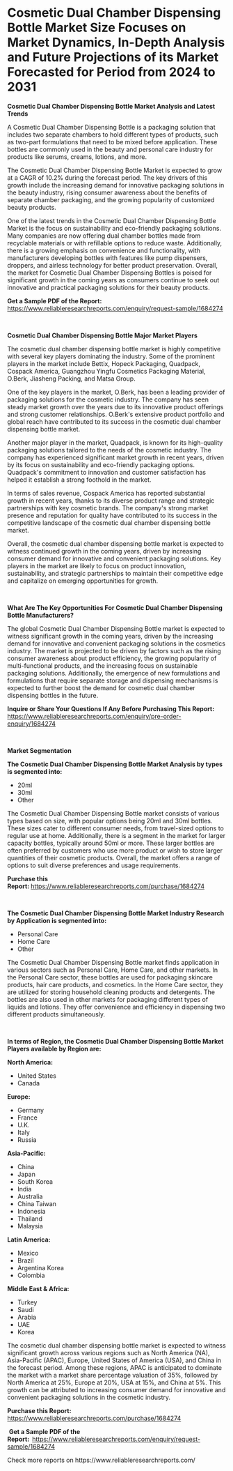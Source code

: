 <p><h1>Cosmetic Dual Chamber Dispensing Bottle Market Size Focuses on Market Dynamics, In-Depth Analysis and Future Projections of its Market Forecasted for Period from 2024 to 2031</h1></p><p><strong>Cosmetic Dual Chamber Dispensing Bottle Market Analysis and Latest Trends</strong></p>
<p><p>A Cosmetic Dual Chamber Dispensing Bottle is a packaging solution that includes two separate chambers to hold different types of products, such as two-part formulations that need to be mixed before application. These bottles are commonly used in the beauty and personal care industry for products like serums, creams, lotions, and more.</p><p>The Cosmetic Dual Chamber Dispensing Bottle Market is expected to grow at a CAGR of 10.2% during the forecast period. The key drivers of this growth include the increasing demand for innovative packaging solutions in the beauty industry, rising consumer awareness about the benefits of separate chamber packaging, and the growing popularity of customized beauty products. </p><p>One of the latest trends in the Cosmetic Dual Chamber Dispensing Bottle Market is the focus on sustainability and eco-friendly packaging solutions. Many companies are now offering dual chamber bottles made from recyclable materials or with refillable options to reduce waste. Additionally, there is a growing emphasis on convenience and functionality, with manufacturers developing bottles with features like pump dispensers, droppers, and airless technology for better product preservation. Overall, the market for Cosmetic Dual Chamber Dispensing Bottles is poised for significant growth in the coming years as consumers continue to seek out innovative and practical packaging solutions for their beauty products.</p></p>
<p><strong>Get a Sample PDF of the Report:&nbsp;</strong> <a href="https://www.reliableresearchreports.com/enquiry/request-sample/1684274">https://www.reliableresearchreports.com/enquiry/request-sample/1684274</a></p>
<p>&nbsp;</p>
<p><strong>Cosmetic Dual Chamber Dispensing Bottle Major Market Players</strong></p>
<p><p>The cosmetic dual chamber dispensing bottle market is highly competitive with several key players dominating the industry. Some of the prominent players in the market include Bettix, Hopeck Packaging, Quadpack, Cospack America, Guangzhou Yingfu Cosmetics Packaging Material, O.Berk, Jiasheng Packing, and Matsa Group.</p><p>One of the key players in the market, O.Berk, has been a leading provider of packaging solutions for the cosmetic industry. The company has seen steady market growth over the years due to its innovative product offerings and strong customer relationships. O.Berk's extensive product portfolio and global reach have contributed to its success in the cosmetic dual chamber dispensing bottle market.</p><p>Another major player in the market, Quadpack, is known for its high-quality packaging solutions tailored to the needs of the cosmetic industry. The company has experienced significant market growth in recent years, driven by its focus on sustainability and eco-friendly packaging options. Quadpack's commitment to innovation and customer satisfaction has helped it establish a strong foothold in the market.</p><p>In terms of sales revenue, Cospack America has reported substantial growth in recent years, thanks to its diverse product range and strategic partnerships with key cosmetic brands. The company's strong market presence and reputation for quality have contributed to its success in the competitive landscape of the cosmetic dual chamber dispensing bottle market.</p><p>Overall, the cosmetic dual chamber dispensing bottle market is expected to witness continued growth in the coming years, driven by increasing consumer demand for innovative and convenient packaging solutions. Key players in the market are likely to focus on product innovation, sustainability, and strategic partnerships to maintain their competitive edge and capitalize on emerging opportunities for growth.</p></p>
<p>&nbsp;</p>
<p><strong>What Are The Key Opportunities For Cosmetic Dual Chamber Dispensing Bottle Manufacturers?</strong></p>
<p><p>The global Cosmetic Dual Chamber Dispensing Bottle market is expected to witness significant growth in the coming years, driven by the increasing demand for innovative and convenient packaging solutions in the cosmetics industry. The market is projected to be driven by factors such as the rising consumer awareness about product efficiency, the growing popularity of multi-functional products, and the increasing focus on sustainable packaging solutions. Additionally, the emergence of new formulations and formulations that require separate storage and dispensing mechanisms is expected to further boost the demand for cosmetic dual chamber dispensing bottles in the future.</p></p>
<p><strong>Inquire or Share Your Questions If Any Before Purchasing This Report:</strong> <a href="https://www.reliableresearchreports.com/enquiry/pre-order-enquiry/1684274">https://www.reliableresearchreports.com/enquiry/pre-order-enquiry/1684274</a></p>
<p>&nbsp;</p>
<p><strong>Market Segmentation</strong></p>
<p><strong>The Cosmetic Dual Chamber Dispensing Bottle Market Analysis by types is segmented into:</strong></p>
<p><ul><li>20ml</li><li>30ml</li><li>Other</li></ul></p>
<p><p>The Cosmetic Dual Chamber Dispensing Bottle market consists of various types based on size, with popular options being 20ml and 30ml bottles. These sizes cater to different consumer needs, from travel-sized options to regular use at home. Additionally, there is a segment in the market for larger capacity bottles, typically around 50ml or more. These larger bottles are often preferred by customers who use more product or wish to store larger quantities of their cosmetic products. Overall, the market offers a range of options to suit diverse preferences and usage requirements.</p></p>
<p><strong>Purchase this Report:&nbsp;</strong><a href="https://www.reliableresearchreports.com/purchase/1684274">https://www.reliableresearchreports.com/purchase/1684274</a></p>
<p>&nbsp;</p>
<p><strong>The Cosmetic Dual Chamber Dispensing Bottle Market Industry Research by Application is segmented into:</strong></p>
<p><ul><li>Personal Care</li><li>Home Care</li><li>Other</li></ul></p>
<p><p>The Cosmetic Dual Chamber Dispensing Bottle market finds application in various sectors such as Personal Care, Home Care, and other markets. In the Personal Care sector, these bottles are used for packaging skincare products, hair care products, and cosmetics. In the Home Care sector, they are utilized for storing household cleaning products and detergents. The bottles are also used in other markets for packaging different types of liquids and lotions. They offer convenience and efficiency in dispensing two different products simultaneously.</p></p>
<p>&nbsp;</p>
<p><strong>In terms of Region, the Cosmetic Dual Chamber Dispensing Bottle Market Players available by Region are:</strong></p>
<p>
    <p> <strong> North America: </strong>
        <ul>
            <li>United States</li>
            <li>Canada</li>
        </ul>
        </p> 
    <p> <strong> Europe: </strong>
        <ul>
            <li>Germany</li>
            <li>France</li>
            <li>U.K.</li>
            <li>Italy</li>
            <li>Russia</li>
        </ul>
        </p> 
    <p> <strong> Asia-Pacific: </strong>
        <ul>
            <li>China</li>
            <li>Japan</li>
            <li>South Korea</li>
            <li>India</li>
            <li>Australia</li>
            <li>China Taiwan</li>
            <li>Indonesia</li>
            <li>Thailand</li>
            <li>Malaysia</li>
        </ul>
        </p> 
    <p> <strong> Latin America: </strong>
        <ul>
            <li>Mexico</li>
            <li>Brazil</li>
            <li>Argentina Korea</li>
            <li>Colombia</li>
        </ul>
        </p> 
    <p> <strong> Middle East & Africa: </strong>
        <ul>
            <li>Turkey</li>
            <li>Saudi</li>
            <li>Arabia</li>
            <li>UAE</li>
            <li>Korea</li>
        </ul>
    </p>
    </p>
<p><p>The cosmetic dual chamber dispensing bottle market is expected to witness significant growth across various regions such as North America (NA), Asia-Pacific (APAC), Europe, United States of America (USA), and China in the forecast period. Among these regions, APAC is anticipated to dominate the market with a market share percentage valuation of 35%, followed by North America at 25%, Europe at 20%, USA at 15%, and China at 5%. This growth can be attributed to increasing consumer demand for innovative and convenient packaging solutions in the cosmetic industry.</p></p>
<p><strong>Purchase this Report: </strong><a href="https://www.reliableresearchreports.com/purchase/1684274">https://www.reliableresearchreports.com/purchase/1684274</a></p>
<p>&nbsp;<strong>Get a Sample PDF of the Report:&nbsp;&nbsp;</strong><a href="https://www.reliableresearchreports.com/enquiry/request-sample/1684274">https://www.reliableresearchreports.com/enquiry/request-sample/1684274</a></p>
<p><strong></strong></p>
<p>Check more reports on https://www.reliableresearchreports.com/</p>